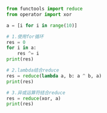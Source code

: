 
<BlogInfo id="1141" title="2.计算一个列表中所有元素的异或" author="白日梦想猿" pv=0 read_times=0 pre_cost_time=0分12秒 category="序列的修改_散列和切片" tag_list="['序列的修改_散列和切片']" create_time="2022.03.28 10:40:15" update_time="2022.03.28 11:09:06" />

```python
from functools import reduce
from operator import xor

a = [i for i in range(10)]

# 1.使用for循环
res = 0
for i in a:
    res ^= i
print(res)

# 2.lambda结合reduce
res = reduce(lambda a, b: a ^ b, a)
print(res)

# 3.异或运算符结合reduce
res = reduce(xor, a)
print(res)

```
